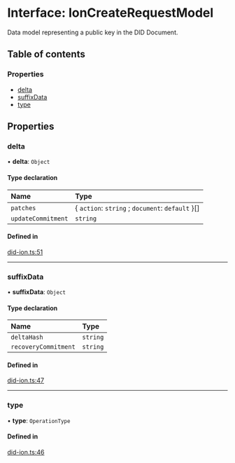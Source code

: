 # Interface: IonCreateRequestModel

Data model representing a public key in the DID Document.

## Table of contents

### Properties

- [delta](IonCreateRequestModel.md#delta)
- [suffixData](IonCreateRequestModel.md#suffixdata)
- [type](IonCreateRequestModel.md#type)

## Properties

### delta

• **delta**: `Object`

#### Type declaration

| Name | Type |
| :------ | :------ |
| `patches` | { `action`: `string` ; `document`: `default`  }[] |
| `updateCommitment` | `string` |

#### Defined in

[did-ion.ts:51](https://github.com/TBD54566975/web5-js/blob/ff920f5/packages/dids/src/did-ion.ts#L51)

___

### suffixData

• **suffixData**: `Object`

#### Type declaration

| Name | Type |
| :------ | :------ |
| `deltaHash` | `string` |
| `recoveryCommitment` | `string` |

#### Defined in

[did-ion.ts:47](https://github.com/TBD54566975/web5-js/blob/ff920f5/packages/dids/src/did-ion.ts#L47)

___

### type

• **type**: `OperationType`

#### Defined in

[did-ion.ts:46](https://github.com/TBD54566975/web5-js/blob/ff920f5/packages/dids/src/did-ion.ts#L46)
